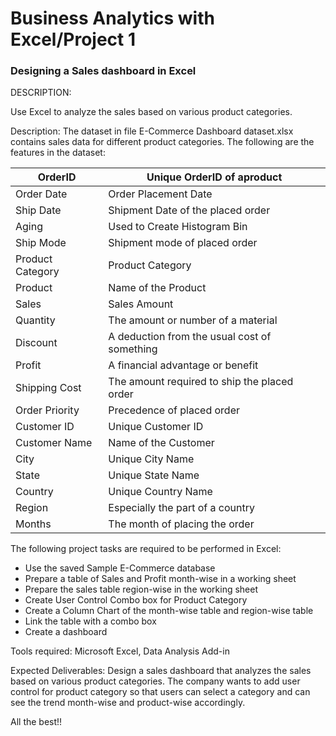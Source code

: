 # Business Analytics with Excel/Project 1

### Designing a Sales dashboard in Excel

DESCRIPTION:

Use Excel to analyze the sales based on various product categories.

Description:
The dataset in file E-Commerce Dashboard dataset.xlsx contains sales data for different product categories. The following are the features in the dataset:

| OrderID 	| Unique OrderID of aproduct |
|----|----|
| Order Date 	| Order Placement Date |
| Ship Date 	| Shipment Date of the placed order |
| Aging 	| Used to Create Histogram Bin |
| Ship Mode 	| Shipment mode of placed order |
| Product Category 	| Product Category |
| Product 	| Name of the Product |
| Sales 	| Sales Amount |
| Quantity 	| The amount or number of a material |
| Discount 	| A deduction from the usual cost of something |
| Profit 	| A financial advantage or benefit |
| Shipping Cost 	| The amount required to ship the placed order |
| Order Priority 	| Precedence of placed order |
| Customer ID 	| Unique Customer ID |
| Customer Name 	| Name of the Customer |
| City 	| Unique City Name |
| State 	| Unique State Name |
| Country 	| Unique Country Name |
| Region 	| Especially the part of a country |
| Months 	| The month of placing the order |

The following project tasks are required to be performed in Excel:

   - Use the saved Sample E-Commerce database
   - Prepare a table of Sales and Profit month-wise in a working sheet
   - Prepare the sales table region-wise in the working sheet
   - Create User Control Combo box for Product Category
   - Create a Column Chart of the month-wise table and region-wise table
   - Link the table with a combo box
   - Create a dashboard
   
Tools required: Microsoft Excel, Data Analysis Add-in

Expected Deliverables:  Design a sales dashboard that analyzes the sales based on various product categories. The company wants to add user control for product category so that users can select a category and can see the trend month-wise and product-wise accordingly.

All the best!!

